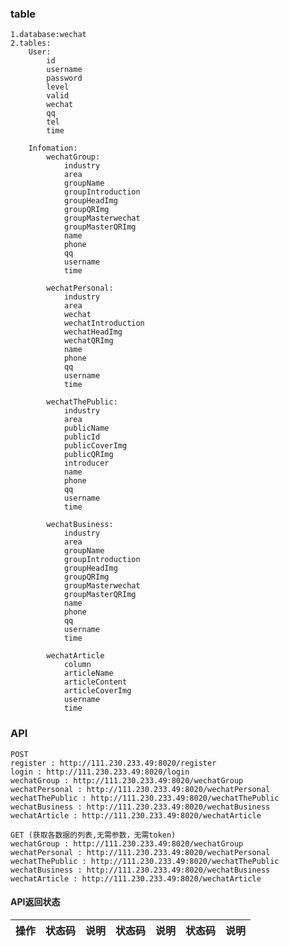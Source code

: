 
### table
    1.database:wechat
    2.tables:
        User:
            id
            username
            password
            level
            valid
            wechat
            qq
            tel
            time

        Infomation:
            wechatGroup:
                industry
                area
                groupName
                groupIntroduction
                groupHeadImg
                groupQRImg
                groupMasterwechat
                groupMasterQRImg
                name
                phone
                qq
                username
                time

            wechatPersonal:
                industry
                area
                wechat
                wechatIntroduction
                wechatHeadImg
                wechatQRImg
                name
                phone
                qq
                username
                time

            wechatThePublic:
                industry
                area
                publicName
                publicId
                publicCoverImg
                publicQRImg
                introducer
                name
                phone
                qq
                username
                time

            wechatBusiness:
                industry
                area
                groupName
                groupIntroduction
                groupHeadImg
                groupQRImg
                groupMasterwechat
                groupMasterQRImg
                name
                phone
                qq
                username
                time
            
            wechatArticle
                column
                articleName
                articleContent
                articleCoverImg
                username
                time

### API
    POST
    register : http://111.230.233.49:8020/register
    login : http://111.230.233.49:8020/login
    wechatGroup : http://111.230.233.49:8020/wechatGroup
    wechatPersonal : http://111.230.233.49:8020/wechatPersonal
    wechatThePublic : http://111.230.233.49:8020/wechatThePublic
    wechatBusiness : http://111.230.233.49:8020/wechatBusiness
    wechatArticle : http://111.230.233.49:8020/wechatArticle

    GET (获取各数据的列表,无需参数，无需token)
    wechatGroup : http://111.230.233.49:8020/wechatGroup
    wechatPersonal : http://111.230.233.49:8020/wechatPersonal
    wechatThePublic : http://111.230.233.49:8020/wechatThePublic
    wechatBusiness : http://111.230.233.49:8020/wechatBusiness
    wechatArticle : http://111.230.233.49:8020/wechatArticle


#### API返回状态

|操作|状态码 | 说明|状态码|说明|状态码|说明
|:----|:---- | :------|:---|:---|:---|:---


